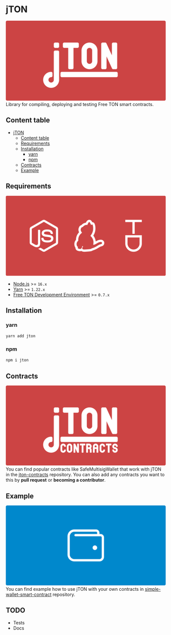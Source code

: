 # jTON
![cover](docs/images/cover.svg)
Library for compiling, deploying and testing Free TON smart contracts.

## Content table
* [jTON](#jton)
  * [Content table](#content-table)
  * [Requirements](#requirements)
  * [Installation](#installation)
    * [yarn](#yarn)
    * [npm](#npm)
  * [Contracts](#contracts)
  * [Example](#example)

## Requirements
![requirements](docs/images/requirements.svg)
* [Node.js](https://nodejs.org) >= `16.x`
* [Yarn](https://classic.yarnpkg.com) >= `1.22.x`
* [Free TON Development Environment](https://github.com/tonlabs/tondev) >= `0.7.x`

## Installation
### yarn
```sh
yarn add jton
```

### npm
```sh
npm i jton
```

## Contracts
![jTON contracts](docs/images/jton-contracts.svg)
You can find popular contracts like SafeMultisigWallet that work with jTON in the [jton-contracts](https://github.com/kokkekpek/jton-contracts) repository. You can also add any contracts you want to this by **pull request** or **becoming a contributor**.

## Example
![SimpleWallet](docs/images/simple-wallet.svg)
You can find example how to use jTON with your own contracts in [simple-wallet-smart-contract](https://github.com/kokkekpek/simple-wallet-smart-contract) repository. 

## TODO
* Tests
* Docs